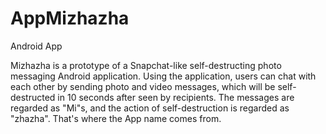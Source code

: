 AppMizhazha
===========

Android App

Mizhazha is a prototype of a Snapchat-like self-destructing photo messaging Android application. Using the application, users can chat with each other by sending photo and video messages, which will be self-destructed in 10 seconds after seen by recipients. The messages are regarded as "Mi"s, and the action of self-destruction is regarded as "zhazha". That's where the App name comes from.
